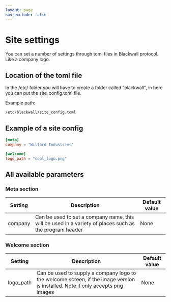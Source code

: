 ```yaml
---
layout: page
nav_exclude: false
---
```


# Site settings

You can set a number of settings through toml files in Blackwall protocol. Like a company logo.

## Location of the toml file

In the /etc/ folder you will have to create a folder called "blackwall", in here you can put the site_config.toml file.

Example path:

```txt
/etc/blackwall/site_config.toml
```

## Example of a site config

```toml
[meta]
company = "Wilford Industries"

[welcome]
logo_path = "cool_logo.png"
```

## All available parameters

### Meta section

| Setting | Description | Default value |
|---------|-------------|---------|
| company | Can be used to set a company name, this will be used in a variety of places such as the program header | None        |

### Welcome section

| Setting | Description | Default value |
|---------|-------------|---------|
| logo_path | Can be used to supply a company logo to the welcome screen, if the image version is installed. Note it only accepts png images | None        |
